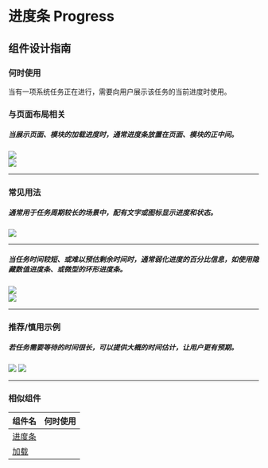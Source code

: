 # 进度条 Progress

## 组件设计指南

### 何时使用

当有一项系统任务正在进行，需要向用户展示该任务的当前进度时使用。

### 与页面布局相关

##### 当展示页面、模块的加载进度时，通常进度条放置在页面、模块的正中间。

<div class="legend">
  <div class="item">
    <img src="https://oteam-tdesign-1258344706.cos.ap-guangzhou.myqcloud.com/site/design/mobile-guide/Drawer%201.png" />
  </div>
  
  <div class="item">
    <img src="https://oteam-tdesign-1258344706.cos.ap-guangzhou.myqcloud.com/site/design/mobile-guide/Drawer%201.png" />
  </div>
</div>

<hr />

### 常见用法

##### 通常用于任务周期较长的场景中，配有文字或图标显示进度和状态。

<div class="legend">
  <div class="item">
    <img src="https://oteam-tdesign-1258344706.cos.ap-guangzhou.myqcloud.com/site/design/mobile-guide/Drawer%201.png" />
  </div>
</div>

<hr />

##### 当任务时间较短、或难以预估剩余时间时，通常弱化进度的百分比信息，如使用隐藏数值进度条、或微型的环形进度条。

<div class="legend">
  <div class="item">
    <img src="https://oteam-tdesign-1258344706.cos.ap-guangzhou.myqcloud.com/site/design/mobile-guide/Drawer%203.png" />
  </div>
  
  <div class="item">
    <img src="https://oteam-tdesign-1258344706.cos.ap-guangzhou.myqcloud.com/site/design/mobile-guide/Drawer%203.png" />
  </div>
</div>

<hr />

### 推荐/慎用示例

##### 若任务需要等待的时间很长，可以提供大概的时间估计，让用户更有预期。

<div class="legend">
  <div class="item">
    <img src="https://oteam-tdesign-1258344706.cos.ap-guangzhou.myqcloud.com/site/design/mobile-guide/Drawer4-1.png" />
    <img class="tag" src="https://oteam-tdesign-1258344706.cos.ap-guangzhou.myqcloud.com/site/doc/good.png" />
  </div>
</div>

<hr />

### 相似组件

| 组件名 | 何时使用                             |
| :----- | :----------------------------------- |
| [进度条](./progress) |  |
| [加载](./loading) |  |
